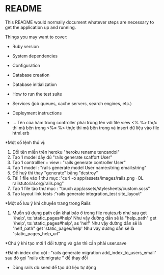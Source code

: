 # README

This README would normally document whatever steps are necessary to get the
application up and running.

Things you may want to cover:

* Ruby version

* System dependencies

* Configuration

* Database creation

* Database initialization

* How to run the test suite

* Services (job queues, cache servers, search engines, etc.)

* Deployment instructions

* ...
Tên của hàm trong controller phải trùng tên với file view
<%  %> thực thi mã bên trong
<%= %> thực thi mã bên trong và insert dữ liệu vào file html.erb

*Một số lệnh thú vị:
1. Đổi tên miền trên heroku "heroku rename tencandoi"
2. Tạo 1 model đầy đủ "rails generate scaffort User"
3. Tạo 1 controlller + view : "rails generate controller User"
4. Tạo 1 model : "rails generate model User name:string email:string"
4. Để huỷ thì thay "generate" bằng "destroy"
5. Tải 1 file vào 1 thư mục :"curl -o app/assets/images/rails.png -OL railstutorial.org/rails.png"
6. Tạo 1 file tào thư mục : "touch app/assets/stylesheets/custom.scss"
7. Tạo layout link tests :"rails generate integration_test site_layout"

*Một số lưu ý khi chuyển trang trong Rails
1. Muốn sử dụng path cần khai báo ở trong file routes.rb như sau 
    get '/help', to:'static_pages#help'
Như vậy đường dẫn sẽ là "help_path"
    get '/help', to:'static_pages#help', as 'helf'
Như vậy đường dẫn sẽ là "helf_path" 
    get 'static_pages/help'
Như vậy đường dẫn sẽ là "static_pages_help_url"

*Chú ý khi tạo mới 1 đối tượng và gán thì cần phải user.save

*Đánh index cho cột : "rails generate migration add_index_to_users_email" sau đó gọi "rails db:migrate
" để thay đổi
* Dùng rails db:seed để tạo dữ liệu tự động